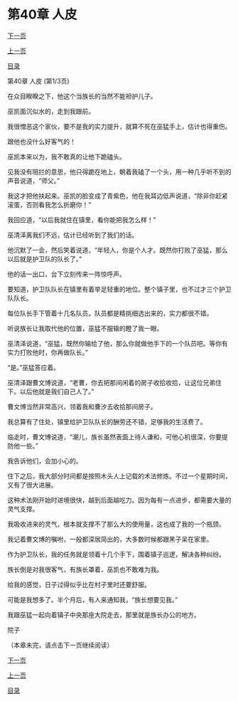 <h1>第40章   人皮</h1>
            <div><p><a href="./118_%E7%AC%AC40%E7%AB%A0_%E4%BA%BA%E7%9A%AE.md">下一页</a></p><p><a href="./116_%E7%AC%AC39%E7%AB%A0_%E5%9B%B0%E5%85%BD%E6%96%97.md">上一页</a></p><p><a href="../">目录</a></p></div>
            <div><p>第40章   人皮 (第1/3页)</p><p>在众目睽睽之下，他这个当族长的当然不能袒护儿子。</p><p>巫凯面沉似水的，走到我跟前。</p><p>我很憎恶这个家伙，要不是我的实力提升，就算不死在巫猛手上，估计也得重伤。</p><p>跟他也没什么好客气的！</p><p>巫凯本来以为，我不敢真的让他下跪磕头。</p><p>见我没有阻拦的意思，他只得跪在地上，朝着我磕了一个头，用一种几乎听不到的声音说道，“师父。”</p><p>我这才把他扶起来。巫凯的脸变成了青紫色，他在我耳边低声说道，“除非你赶紧滚蛋，否则看我怎么折磨你！”</p><p>我回应道，“以后我就住在镇里，看你能把我怎么样！”</p><p>巫清泽离我们不远，估计已经听到了我们的话。</p><p>他沉默了一会，然后笑着说道，“年轻人，你是个人才。既然你打败了巫猛，那么以后就是护卫队的队长了。”</p><p>他的话一出口，台下立刻传来一阵惊呼声。</p><p>要知道，护卫队队长在镇里有着举足轻重的地位。整个镇子里，也不过才三个护卫队队长。</p><p>每位队长手下管着十几名队员。队员都是精挑细选出来的，实力都很不错。</p><p>听说族长让我取代他的位置，巫猛不服输的瞪了我一眼。</p><p>巫清泽说道，“巫猛，既然你输给了他，那么你就做他手下的一个队员吧。等你有实力打败他时，你再做队长。”</p><p>“是。”巫猛答应着。</p><p>巫清泽跟曹文博说道，“老曹，你去把那间闲着的房子收拾收拾，让这位兄弟住下。以后他就是我们自己人了。”</p><p>曹文博当然非常高兴，领着我和曹汐去收拾那间房子。</p><p>我总算有了住处，镇里给护卫队队长的酬劳还不错，足够我的生活费了。</p><p>临走时，曹文博说道，“潮儿，族长虽然表面上待人谦和，可他心机很深，你要提防他一些。”</p><p>我告诉他们，会加小心的。</p><p>住下之后，我大部分时间都是按照木头人上记载的术法修炼。不过一个星期时间，又有了很大进展。</p><p>这种术法刚开始时进境很快，越到后面越吃力。因为每有一点进步，都需要大量的灵气支撑。</p><p>我吸收进来的灵气，根本就支撑不了那么大的使用量，这也成了我的一个瓶颈。</p><p>我记着曹文博的嘱咐，一般都深居简出的，大多数时候都跟黑子呆在家里。</p><p>作为护卫队长，我的任务就是领着十几个手下，围着镇子巡逻，解决各种纠纷。</p><p>族长倒是对我很客气，有族长罩着，巫凯也不敢难为我。</p><p>给我的感觉，日子过得似乎比在村子里时还要舒服。</p><p>可能是我想多了。半个月后，有人来通知我，“族长想要见我。”</p><p>我跟巫猛一起向着镇子中央那座大院走去，那里就是族长办公的地方。</p><p>院子</p><p>（本章未完，请点击下一页继续阅读）</p></div>
            <div><p><a href="./118_%E7%AC%AC40%E7%AB%A0_%E4%BA%BA%E7%9A%AE.md">下一页</a></p><p><a href="./116_%E7%AC%AC39%E7%AB%A0_%E5%9B%B0%E5%85%BD%E6%96%97.md">上一页</a></p><p><a href="../">目录</a></p></div>